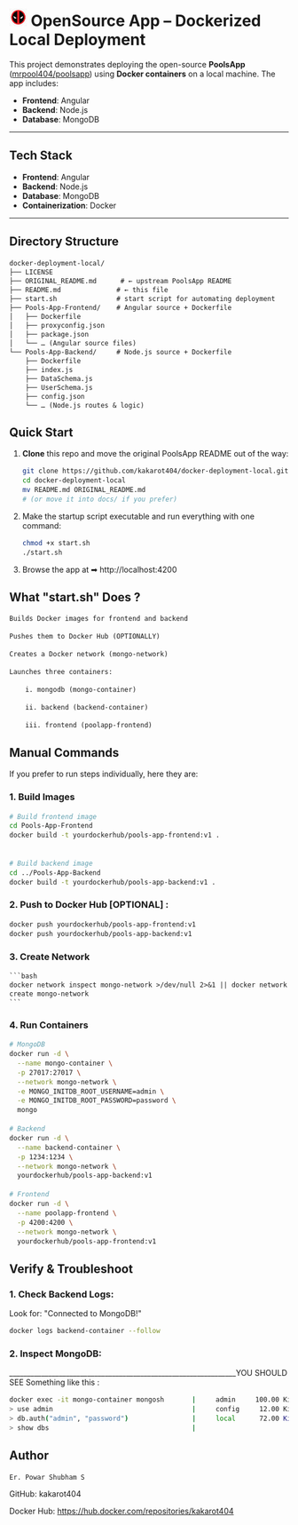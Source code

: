 # <img src="images/deadpool-emoji.png" alt="Deadpool Emoji" width="32" height="32"> OpenSource App – Dockerized Local Deployment

This project demonstrates deploying the open-source **PoolsApp** ([mrpool404/poolsapp](https://github.com/mrpool404/poolsapp)) using **Docker containers** on a local machine. The app includes:

- **Frontend**: Angular  
- **Backend**: Node.js  
- **Database**: MongoDB  

---

## Tech Stack

- **Frontend**: Angular  
- **Backend**: Node.js  
- **Database**: MongoDB  
- **Containerization**: Docker  

---

## Directory Structure

```plaintext
docker-deployment-local/
├── LICENSE
├── ORIGINAL_README.md      # ← upstream PoolsApp README
├── README.md              # ← this file
├── start.sh               # start script for automating deployment
├── Pools-App-Frontend/    # Angular source + Dockerfile
│   ├── Dockerfile
│   ├── proxyconfig.json
│   ├── package.json
│   └── … (Angular source files)
└── Pools-App-Backend/     # Node.js source + Dockerfile
    ├── Dockerfile
    ├── index.js
    ├── DataSchema.js
    ├── UserSchema.js
    ├── config.json
    └── … (Node.js routes & logic)
```

## Quick Start

1. **Clone** this repo and move the original PoolsApp README out of the way:
   ```bash
   git clone https://github.com/kakarot404/docker-deployment-local.git
   cd docker-deployment-local
   mv README.md ORIGINAL_README.md
   # (or move it into docs/ if you prefer)
   ```

2. Make the startup script executable and run everything with one command:
    ```bash
    chmod +x start.sh
    ./start.sh
    ```

3. Browse the app at  ➡  http://localhost:4200


## What "start.sh" Does ?

    Builds Docker images for frontend and backend

    Pushes them to Docker Hub (OPTIONALLY)

    Creates a Docker network (mongo-network)

    Launches three containers:

        i. mongodb (mongo-container)

        ii. backend (backend-container)

        iii. frontend (poolapp-frontend)


## Manual Commands 

If you prefer to run steps individually, here they are:

### 1. Build Images

```bash
# Build frontend image
cd Pools-App-Frontend
docker build -t yourdockerhub/pools-app-frontend:v1 .


# Build backend image
cd ../Pools-App-Backend
docker build -t yourdockerhub/pools-app-backend:v1 .
```

### 2. Push to Docker Hub   [OPTIONAL] :
```bash
docker push yourdockerhub/pools-app-frontend:v1
docker push yourdockerhub/pools-app-backend:v1
```

### 3. Create Network
    ```bash
    docker network inspect mongo-network >/dev/null 2>&1 || docker network create mongo-network
    ```

### 4. Run Containers

```bash
# MongoDB
docker run -d \
  --name mongo-container \
  -p 27017:27017 \
  --network mongo-network \
  -e MONGO_INITDB_ROOT_USERNAME=admin \
  -e MONGO_INITDB_ROOT_PASSWORD=password \
  mongo

# Backend
docker run -d \
  --name backend-container \
  -p 1234:1234 \
  --network mongo-network \
  yourdockerhub/pools-app-backend:v1

# Frontend
docker run -d \
  --name poolapp-frontend \
  -p 4200:4200 \
  --network mongo-network \
  yourdockerhub/pools-app-frontend:v1
```


## Verify & Troubleshoot

### 1. Check Backend Logs:
Look for:   "Connected to MongoDB!"
```bash
docker logs backend-container --follow
```


### 2. Inspect MongoDB:
________________________________________________________________YOU SHOULD SEE Something like this :       
```bash                                   |     PoolsApp  168.00 KiB
docker exec -it mongo-container mongosh       |     admin     100.00 KiB
> use admin                                   |     config     12.00 KiB
> db.auth("admin", "password")                |     local      72.00 KiB
> show dbs                                    |
```


## Author

    Er. Powar Shubham S

GitHub: kakarot404

Docker Hub: https://hub.docker.com/repositories/kakarot404



